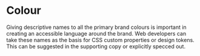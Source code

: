 # Colour

Giving descriptive names to all the primary brand colours is important in creating an accessible language around the brand. Web developers can take these names as the basis for CSS custom properties or design tokens. This can be suggested in the supporting copy or explicitly specced out.